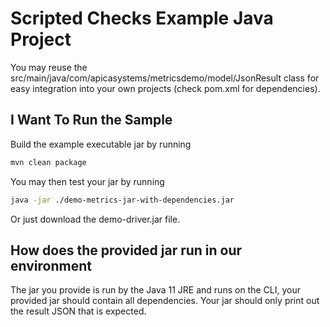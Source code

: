 # Scripted Checks Example Java Project

You may reuse the src/main/java/com/apicasystems/metricsdemo/model/JsonResult class for easy integration into your own projects (check pom.xml for dependencies).


## I Want To Run the Sample
Build the example executable jar by running

```bash
mvn clean package
```

You may then test your jar by running

```bash
java -jar ./demo-metrics-jar-with-dependencies.jar
```

Or just download the demo-driver.jar file.

## How does the provided jar run in our environment
The jar you provide is run by the Java 11 JRE and runs on the CLI, your provided jar should contain all dependencies. Your jar should only print out the result JSON that is expected.
